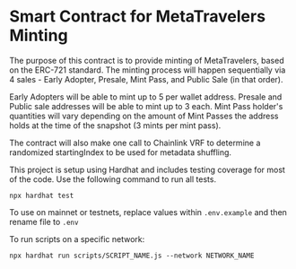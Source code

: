 # Smart Contract for MetaTravelers Minting

The purpose of this contract is to provide minting of MetaTravelers, based on the ERC-721 standard. The minting process will happen sequentially via 4 sales - Early Adopter, Presale, Mint Pass, and Public Sale (in that order).

Early Adopters will be able to mint up to 5 per wallet address. Presale and Public sale addresses will be able to mint up to 3 each. Mint Pass holder's quantities will vary depending on the amount of Mint Passes the address holds at the time of the snapshot (3 mints per mint pass).

The contract will also make one call to Chainlink VRF to determine a randomized startingIndex to be used for metadata shuffling.

This project is setup using Hardhat and includes testing coverage for most of the code.
Use the following command to run all tests.

```shell
npx hardhat test
```

To use on mainnet or testnets, replace values within `.env.example` and then rename file to `.env`

To run scripts on a specific network:

```
npx hardhat run scripts/SCRIPT_NAME.js --network NETWORK_NAME
```
